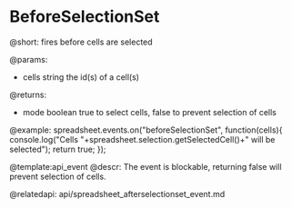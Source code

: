 BeforeSelectionSet
=====================

@short: 
	fires before cells are selected
    
@params:
- cells		string		the id(s) of a cell(s)

@returns:
- mode		boolean		true to select cells, false to prevent selection of cells

@example:
spreadsheet.events.on("beforeSelectionSet", function(cells){
 	console.log("Cells "+spreadsheet.selection.getSelectedCell()+" will be selected");
    return true;
});


@template:api_event
@descr:
The event is blockable, returning false will prevent selection of cells.


@relatedapi:
	api/spreadsheet_afterselectionset_event.md
